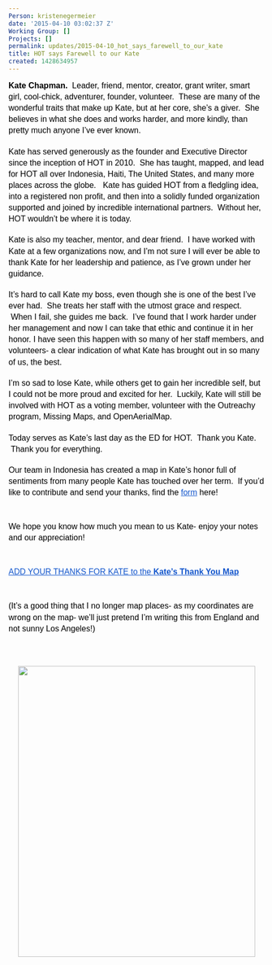```yaml
---
Person: kristenegermeier
date: '2015-04-10 03:02:37 Z'
Working Group: []
Projects: []
permalink: updates/2015-04-10_hot_says_farewell_to_our_kate
title: HOT says Farewell to our Kate
created: 1428634957
---
```

<p style="line-height: 1.38; margin-top: 0pt; margin-bottom: 0pt;" dir="ltr"><strong id="docs-internal-guid-4f4a8961-a146-56ef-d894-6299b06f5345" style="font-weight: normal;"></strong><span style="font-size: 16px; font-family: Arial; color: #000000; background-color: transparent; font-weight: normal; font-style: normal; font-variant: normal; text-decoration: none; vertical-align: baseline; white-space: pre-wrap;"><strong>Kate Chapman. &nbsp;</strong>Leader, friend, mentor, creator, grant writer, smart girl, cool-chick, adventurer, founder, volunteer. &nbsp;These are many of the wonderful traits that make up Kate, but at her core, she’s a giver. &nbsp;She believes in what she does and works harder, and more kindly, than pretty much anyone I’ve ever known. &nbsp;</span></p><p style="line-height: 1.38; margin-top: 0pt; margin-bottom: 0pt;" dir="ltr">&nbsp;</p><p style="line-height: 1.38; margin-top: 0pt; margin-bottom: 0pt;" dir="ltr"><span style="font-size: 16px; font-family: Arial; color: #000000; background-color: transparent; font-weight: normal; font-style: normal; font-variant: normal; text-decoration: none; vertical-align: baseline; white-space: pre-wrap;">Kate has served generously as the founder and Executive Director since the inception of HOT in 2010. &nbsp;She has taught, mapped, and lead for HOT all over Indonesia, Haiti, The United States, and many more places across the globe. &nbsp;&nbsp;Kate has guided HOT from a fledgling idea, into a registered non profit, and then into a solidly funded organization supported and joined by incredible international partners. &nbsp;Without her, HOT wouldn’t be where it is today. &nbsp;</span></p><p style="line-height: 1.38; margin-top: 0pt; margin-bottom: 0pt;" dir="ltr"><strong style="font-weight: normal;">&nbsp;</strong></p><p style="line-height: 1.38; margin-top: 0pt; margin-bottom: 0pt;" dir="ltr"><span style="font-size: 16px; font-family: Arial; color: #000000; background-color: transparent; font-weight: normal; font-style: normal; font-variant: normal; text-decoration: none; vertical-align: baseline; white-space: pre-wrap;">Kate is also my teacher, mentor, and dear friend. &nbsp;I have worked with Kate at a few organizations now, and I’m not sure I will ever be able to thank Kate for her leadership and patience, as I’ve grown under her guidance.</span></p><p style="line-height: 1.38; margin-top: 0pt; margin-bottom: 0pt;" dir="ltr"><strong style="font-weight: normal;">&nbsp;</strong></p><p style="line-height: 1.38; margin-top: 0pt; margin-bottom: 0pt;" dir="ltr"><span style="font-size: 16px; font-family: Arial; color: #000000; background-color: transparent; font-weight: normal; font-style: normal; font-variant: normal; text-decoration: none; vertical-align: baseline; white-space: pre-wrap;">It’s hard to call Kate my boss, even though she is one of the best I’ve ever had. &nbsp;She treats her staff with the utmost grace and respect. &nbsp;When I fail, she guides me back. &nbsp;I’ve found that I work harder under her management and now I can take that ethic and continue it in her honor. I have seen this happen with so many of her staff members, and volunteers- a clear indication of what Kate has brought out in so many of us, the best. </span></p><p style="line-height: 1.38; margin-top: 0pt; margin-bottom: 0pt;" dir="ltr">&nbsp;</p><p style="line-height: 1.38; margin-top: 0pt; margin-bottom: 0pt;" dir="ltr"><span style="font-size: 16px; font-family: Arial; color: #000000; background-color: transparent; font-weight: normal; font-style: normal; font-variant: normal; text-decoration: none; vertical-align: baseline; white-space: pre-wrap;">I’m so sad to lose Kate, while others get to gain her incredible self, but I could not be more proud and excited for her. &nbsp;Luckily, Kate will still be involved with HOT as a voting member, volunteer with the Outreachy program, Missing Maps, and OpenAerialMap.</span></p><p style="line-height: 1.38; margin-top: 0pt; margin-bottom: 0pt;" dir="ltr">&nbsp;</p><p style="line-height: 1.38; margin-top: 0pt; margin-bottom: 0pt;" dir="ltr"><span style="font-size: 16px; font-family: Arial; color: #000000; background-color: transparent; font-weight: normal; font-style: normal; font-variant: normal; text-decoration: none; vertical-align: baseline; white-space: pre-wrap;">Today serves as Kate’s last day as the ED for HOT. &nbsp;Thank you Kate. &nbsp;Thank you for everything. &nbsp;</span></p><p style="line-height: 1.38; margin-top: 0pt; margin-bottom: 0pt;" dir="ltr">&nbsp;</p><p style="line-height: 1.38; margin-top: 0pt; margin-bottom: 0pt;" dir="ltr"><span style="font-size: 16px; font-family: Arial; color: #000000; background-color: transparent; font-weight: normal; font-style: normal; font-variant: normal; text-decoration: none; vertical-align: baseline; white-space: pre-wrap;">Our team in Indonesia has created a map in Kate’s honor full of sentiments from many people Kate has touched over her term. &nbsp;If you’d like to contribute and send your thanks, find the </span><a style="text-decoration: none;" href="https://docs.google.com/forms/d/1h9-X4d_-i5Mzum-H0qNIpKrOp2fbBNDe8hUGMQtvaJw/viewform"><span style="font-size: 16px; font-family: Arial; color: #1155cc; background-color: transparent; font-weight: normal; font-style: normal; font-variant: normal; text-decoration: underline; vertical-align: baseline; white-space: pre-wrap;">form</span></a><span style="font-size: 16px; font-family: Arial; color: #000000; background-color: transparent; font-weight: normal; font-style: normal; font-variant: normal; text-decoration: none; vertical-align: baseline; white-space: pre-wrap;"> here!</span></p><p><strong style="font-weight: normal;">&nbsp;</strong></p><p style="line-height: 1.38; margin-top: 0pt; margin-bottom: 0pt;" dir="ltr"><span style="font-size: 16px; font-family: Arial; color: #000000; background-color: transparent; font-weight: normal; font-style: normal; font-variant: normal; text-decoration: none; vertical-align: baseline; white-space: pre-wrap;">We hope you know how much you mean to us Kate- enjoy your notes and our appreciation!</span></p><p><strong style="font-weight: normal;">&nbsp;</strong></p><p style="line-height: 1.38; margin-top: 0pt; margin-bottom: 0pt;" dir="ltr"><a style="text-decoration: none;" href="http://openstreetmap.id/thankyoukate/"><span style="font-size: 16px; font-family: Arial; color: #1155cc; background-color: transparent; font-weight: normal; font-style: normal; font-variant: normal; text-decoration: underline; vertical-align: baseline; white-space: pre-wrap;">ADD YOUR THANKS FOR KATE to the <strong>Kate’s Thank You Map</strong></span></a></p><p><strong style="font-weight: normal;">&nbsp;</strong></p><p style="line-height: 1.38; margin-top: 0pt; margin-bottom: 0pt;" dir="ltr"><span style="font-size: 16px; font-family: Arial; color: #000000; background-color: transparent; font-weight: normal; font-style: normal; font-variant: normal; text-decoration: none; vertical-align: baseline; white-space: pre-wrap;">(It’s a good thing that I no longer map places- as my coordinates are wrong on the map- we’ll just pretend I’m writing this from England and not sunny Los Angeles!)</span></p><p><br><br></p><p style="line-height: 1.38; margin-top: 0pt; margin-bottom: 0pt; text-align: center;" dir="ltr"><span style="font-size: 16px; font-family: Arial; color: #000000; background-color: transparent; font-weight: normal; font-style: normal; font-variant: normal; text-decoration: none; vertical-align: baseline; white-space: pre-wrap;"><img style="border: none; transform: rotate(0.00rad); -webkit-transform: rotate(0.00rad);" src="https://lh5.googleusercontent.com/lA_izJC0tBXobrQObUqitUebpnJuoCsY8f0pjTPSXCksy2M6iHZbH8QxZVioWnUs_5rZ2d_8wgzjr9LAuhbLKSuJ6vGvsDIwawMvsawmQd8iGRDWr4WKHk58y-yYIPVmTBtj1U8" alt="" height="572px;" width="467px;"></span></p>
